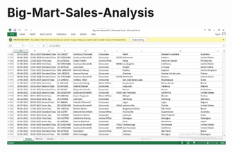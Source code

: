 # Big-Mart-Sales-Analysis
![Optional Text](https://github.com/saurabhrajput3/Big-Mart-Sales-Analysis/blob/main/screenshot/1.png)
